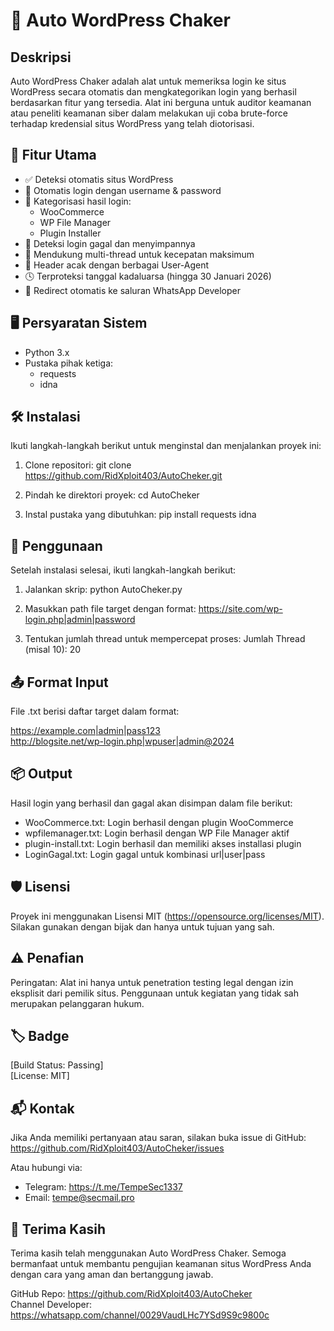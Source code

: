 # 🔐 Auto WordPress Chaker

## Deskripsi
Auto WordPress Chaker adalah alat untuk memeriksa login ke situs WordPress secara otomatis dan mengkategorikan login yang berhasil berdasarkan fitur yang tersedia. Alat ini berguna untuk auditor keamanan atau peneliti keamanan siber dalam melakukan uji coba brute-force terhadap kredensial situs WordPress yang telah diotorisasi.

## 🎯 Fitur Utama
- ✅ Deteksi otomatis situs WordPress
- 🔐 Otomatis login dengan username & password
- 📁 Kategorisasi hasil login:
  - WooCommerce
  - WP File Manager
  - Plugin Installer
- 🧠 Deteksi login gagal dan menyimpannya
- 🧵 Mendukung multi-thread untuk kecepatan maksimum
- 📡 Header acak dengan berbagai User-Agent
- 🕓 Terproteksi tanggal kadaluarsa (hingga 30 Januari 2026)
- 🔗 Redirect otomatis ke saluran WhatsApp Developer

## 🖥️ Persyaratan Sistem
- Python 3.x
- Pustaka pihak ketiga:
  - requests
  - idna

## 🛠️ Instalasi

Ikuti langkah-langkah berikut untuk menginstal dan menjalankan proyek ini:

1. Clone repositori:
   git clone https://github.com/RidXploit403/AutoCheker.git

2. Pindah ke direktori proyek:
   cd AutoCheker

3. Instal pustaka yang dibutuhkan:
   pip install requests idna

## 🚀 Penggunaan

Setelah instalasi selesai, ikuti langkah-langkah berikut:

1. Jalankan skrip:
   python AutoCheker.py

2. Masukkan path file target dengan format:
   https://site.com/wp-login.php|admin|password

3. Tentukan jumlah thread untuk mempercepat proses:
   Jumlah Thread (misal 10): 20

## 📤 Format Input
File .txt berisi daftar target dalam format:

https://example.com|admin|pass123  
http://blogsite.net/wp-login.php|wpuser|admin@2024

## 📦 Output

Hasil login yang berhasil dan gagal akan disimpan dalam file berikut:

- WooCommerce.txt: Login berhasil dengan plugin WooCommerce
- wpfilemanager.txt: Login berhasil dengan WP File Manager aktif
- plugin-install.txt: Login berhasil dan memiliki akses installasi plugin
- LoginGagal.txt: Login gagal untuk kombinasi url|user|pass

## 🛡️ Lisensi
Proyek ini menggunakan Lisensi MIT (https://opensource.org/licenses/MIT).  
Silakan gunakan dengan bijak dan hanya untuk tujuan yang sah.

## ⚠️ Penafian
Peringatan: Alat ini hanya untuk penetration testing legal dengan izin eksplisit dari pemilik situs. Penggunaan untuk kegiatan yang tidak sah merupakan pelanggaran hukum.

## 🏷️ Badge
[Build Status: Passing]  
[License: MIT]

## 📬 Kontak
Jika Anda memiliki pertanyaan atau saran, silakan buka issue di GitHub:  
https://github.com/RidXploit403/AutoCheker/issues

Atau hubungi via:
- Telegram: https://t.me/TempeSec1337
- Email: tempe@secmail.pro

## 🙏 Terima Kasih
Terima kasih telah menggunakan Auto WordPress Chaker. Semoga bermanfaat untuk membantu pengujian keamanan situs WordPress Anda dengan cara yang aman dan bertanggung jawab.

GitHub Repo: https://github.com/RidXploit403/AutoCheker  
Channel Developer: https://whatsapp.com/channel/0029VaudLHc7YSd9S9c9800c
